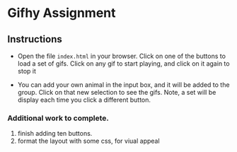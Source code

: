 # Gifhy Assignment



## Instructions

* Open the file `index.html` in your browser. Click on one of the buttons to load a set of gifs.  Click on any gif to start playing, and click on it again to stop it

* You can add your own animal in the input box, and it will be added to the group.  Click on that new selection to see the gifs.  Note, a set will be display each time you click a different button.

###  Additional work to complete.
1. finish adding ten buttons.
2. format the layout with some css, for viual appeal
